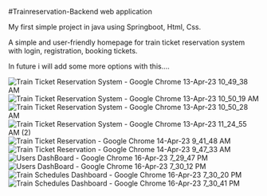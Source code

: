 #Trainreservation-Backend web application

My first simple project in java using Springboot, Html, Css.

A simple and user-friendly homepage for train ticket reservation system with login, registration, booking tickets.

In future i will add some more options with this....


![Train Ticket Reservation System - Google Chrome 13-Apr-23 10_49_38 AM](https://user-images.githubusercontent.com/89632000/232317307-66327964-1ec6-4506-8fba-cb0e266af42b.png)
![Train Ticket Reservation System - Google Chrome 13-Apr-23 10_50_19 AM](https://user-images.githubusercontent.com/89632000/232317344-3c4eb220-9b35-452a-aa25-d46c28191deb.png)
![Train Ticket Reservation System - Google Chrome 13-Apr-23 10_50_28 AM](https://user-images.githubusercontent.com/89632000/232317362-2ed5ce2b-7192-4960-9c5d-a75907dd02fb.png)
![Train Ticket Reservation System - Google Chrome 13-Apr-23 11_24_55 AM (2)](https://user-images.githubusercontent.com/89632000/232317381-673ab99f-027c-43f3-ab1b-1eab4bd30adf.png)
![Train Ticket Reservation - Google Chrome 14-Apr-23 9_41_48 AM](https://user-images.githubusercontent.com/89632000/232317399-b4c819c8-288f-4146-891f-187497c3abd0.png)
![Train Ticket Reservation - Google Chrome 14-Apr-23 9_47_33 AM](https://user-images.githubusercontent.com/89632000/232317420-a19219f2-b2ff-43fb-8765-6e6163478904.png)
![Users DashBoard - Google Chrome 16-Apr-23 7_29_47 PM](https://user-images.githubusercontent.com/89632000/232317436-0ab3cc2c-2210-44dc-b2e3-94911398c4ab.png)
![Users DashBoard - Google Chrome 16-Apr-23 7_30_12 PM](https://user-images.githubusercontent.com/89632000/232317449-2ad8bb7d-678a-45a5-817e-f6e764f62fd8.png)
![Train Schedules Dashboard - Google Chrome 16-Apr-23 7_30_20 PM](https://user-images.githubusercontent.com/89632000/232317466-1673936f-dcc9-4b2c-8d7c-974b1427a80b.png)
![Train Schedules Dashboard - Google Chrome 16-Apr-23 7_30_41 PM](https://user-images.githubusercontent.com/89632000/232317502-030187ec-cfdd-4592-93a1-3043565f1b1c.png)
